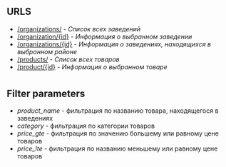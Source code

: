 ## URLS
- [/organizations/](http://127.0.0.1:8000/organizations/) - *Список всех заведений*
- [/organization/{id}](http://127.0.0.1:8000/organization/1/) - *Информация о выбранном заведении*
- [/organizations/{id}](http://127.0.0.1:8000/organizations/1/) - *Информация о заведениях, находящихся в выбранном районе*
- [/products/](http://127.0.0.1:8000/products/) - *Список всех товаров*
- [/product/{id}](http://127.0.0.1:8000/product/1/) - *Информация о выбранном товаре*
#  
## Filter parameters
- *product_name* - фильтрация по названию товара, находящегося в заведениях
- *category* - фильтрация по категории товаров
- *price_gte* - фильтрация по значению большему или равному цене товаров
- *price_lte* - фильтрация по названию меньшему или равному цене товаров
#